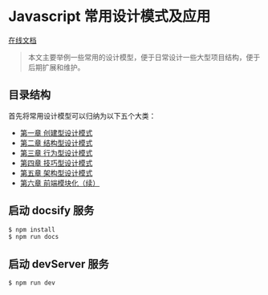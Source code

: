 # Javascript 常用设计模式及应用

[在线文档](https://yang657850144.github.io/javascript-design-patterns/#/zh/01introduction/object)

> 本文主要举例一些常用的设计模型，便于日常设计一些大型项目结构，便于后期扩展和维护。

## 目录结构

首先将常用设计模型可以归纳为以下五个大类：

- [第一章 创建型设计模式](https://yang657850144.github.io/javascript-design-patterns/#/zh/02creation/index)
- [第二章 结构型设计模式](https://yang657850144.github.io/javascript-design-patterns/#/zh/03construction/index.md)
- [第三章 行为型设计模式](https://yang657850144.github.io/javascript-design-patterns/#/zh/04action/index)
- [第四章 技巧型设计模式](https://yang657850144.github.io/javascript-design-patterns/#/zh/05technology/index)
- [第五章 架构型设计模式](https://yang657850144.github.io/javascript-design-patterns/#/zh/06architecture/index)
- [第六章 前端模块化（续）](https://yang657850144.github.io/javascript-design-patterns/#/zh/07modules/index)

## 启动 docsify 服务

```javascript
$ npm install
$ npm run docs
```

## 启动 devServer 服务

```javascript
$ npm run dev
```
